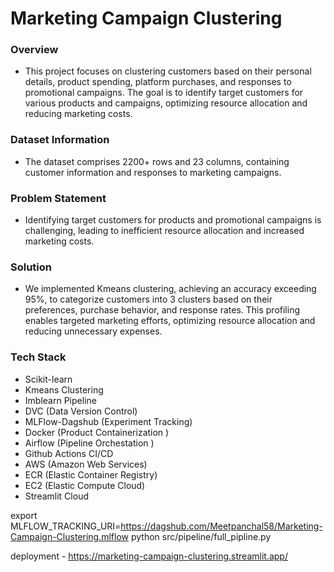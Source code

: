 # Marketing Campaign Clustering

### Overview
- This project focuses on clustering customers based on their personal details, product spending, platform purchases, and responses to promotional campaigns. The goal is to identify target customers for various products and campaigns, optimizing resource allocation and reducing marketing costs.

### Dataset Information
- The dataset comprises 2200+ rows and 23 columns, containing customer information and responses to marketing campaigns.

### Problem Statement
- Identifying target customers for products and promotional campaigns is challenging, leading to inefficient resource allocation and increased marketing costs.

### Solution
- We implemented Kmeans clustering, achieving an accuracy exceeding 95%, to categorize customers into 3 clusters based on their preferences, purchase behavior, and response rates. This profiling enables targeted marketing efforts, optimizing resource allocation and reducing unnecessary expenses.

### Tech Stack
- Scikit-learn
- Kmeans Clustering
- Imblearn Pipeline
- DVC (Data Version Control)
- MLFlow-Dagshub (Experiment Tracking)
- Docker (Product Containerization )
- Airflow (Pipeline Orchestation )
- Github Actions CI/CD
- AWS (Amazon Web Services)
- ECR (Elastic Container Registry)
- EC2 (Elastic Compute Cloud)
- Streamlit Cloud

export MLFLOW_TRACKING_URI=https://dagshub.com/Meetpanchal58/Marketing-Campaign-Clustering.mlflow
python src/pipeline/full_pipline.py

deployment - https://marketing-campaign-clustering.streamlit.app/
